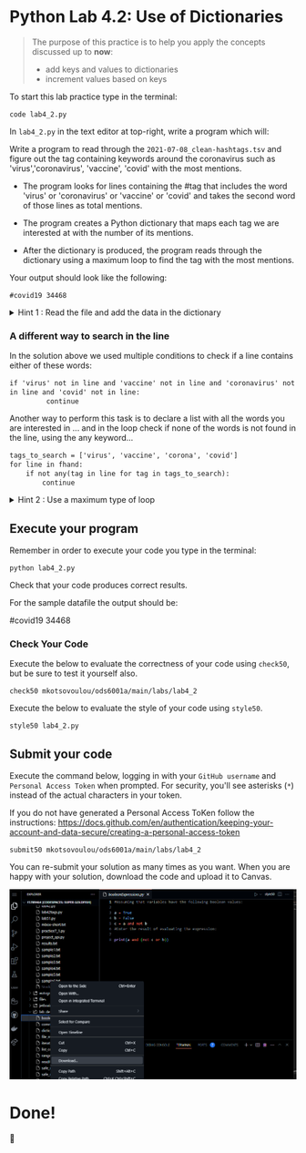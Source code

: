 # Python Lab 4.2: Use of Dictionaries

> The purpose of this practice is to help you apply the concepts discussed up to **now**: 
>
> - add keys and values to dictionaries
> - increment values based on keys

To start this lab practice type in the terminal: 
```
code lab4_2.py
```

In `lab4_2.py` in the text editor at top-right, write a program which will:

Write a program to read through the `2021-07-08_clean-hashtags.tsv` and figure out the tag containing keywords around the coronavirus such as 'virus','coronavirus', 'vaccine', 'covid' with the most mentions. 

- The program looks for lines containing the #tag that includes the word 'virus' or 'coronavirus' or 'vaccine' or 'covid' and takes the second word of those lines as total mentions.

- The program creates a Python dictionary that maps each tag we are interested at with the number of its mentions. 

- After the dictionary is produced, the program reads through the dictionary using a maximum loop to find the tag with the most mentions.



Your output should look like the following:
```
#covid19 34468

```
<details> 
<summary>
Hint 1 : Read the file and add the data in the dictionary
</summary>

```

fhand = open('2021-07-08_clean-hashtags.tsv', 'r')
virustags = {}

for line in fhand:
    if 'virus' not in line and 'vaccine' not in line and 'coronavirus' not in line and 'covid' not in line:
         continue
    tag = line.split()[0]
    tagmentions = line.split()[1]
    virustags[tag] = virustags.get(tag, 0) + int(tagmentions)

```
</details> 

### A different way to search in the line
In the solution above we used multiple conditions to check if a line contains either of these words:

```
if 'virus' not in line and 'vaccine' not in line and 'coronavirus' not in line and 'covid' not in line:
         continue
```

Another way to perform this task is to declare a list with all the words you are interested in ...
and in the loop check if none of the words is not found in the line, using the any keyword...

```
tags_to_search = ['virus', 'vaccine', 'corona', 'covid']
for line in fhand:
    if not any(tag in line for tag in tags_to_search):
        continue

 ```   

<details> 
<summary>
Hint 2 : Use a maximum type of loop
</summary>


```
# initialize the most mentioned tag to None
max_tag = None

# initialize the most mentions to Zero
max_mentions = 0

# loop through every tag in the dictionary
for tag in virustags:
    # if the value (mentions) in the currect tag is greater that what was the previous max_mentions
    if virustags[tag] > max_mentions:
        # keep this tag name to the max_tag variable
        max_tag = tag
        # set the max_mentions to this number
        max_mentions = virustags[tag]

# When the loop exits print the tag that you found!
print(max_tag, max_mentions)

```
</details> 

## Execute your program 

Remember in order to execute your code you type in the terminal:
```
python lab4_2.py
```

Check that your code produces correct results. 

For the sample datafile the output should be:

#covid19 34468



### Check Your Code

Execute the below to evaluate the correctness of your code using `check50`, but be sure to test it yourself also.


```
check50 mkotsovoulou/ods6001a/main/labs/lab4_2
```

Execute the below to evaluate the style of your code using `style50`.

```
style50 lab4_2.py
```



## Submit your code

Execute the command below, logging in with your `GitHub username` and `Personal Access Token` when prompted. For security, you'll see asterisks (`*`) instead of the actual characters in your token. 

If you do not have generated a Personal Access ToKen follow the instructions: 
https://docs.github.com/en/authentication/keeping-your-account-and-data-secure/creating-a-personal-access-token

```
submit50 mkotsovoulou/ods6001a/main/labs/lab4_2
```

You can re-submit your solution as many times as you want.
When you are happy with your solution, download the code and upload it to Canvas.

![Image of download](download.png)


# Done!
:tada:
